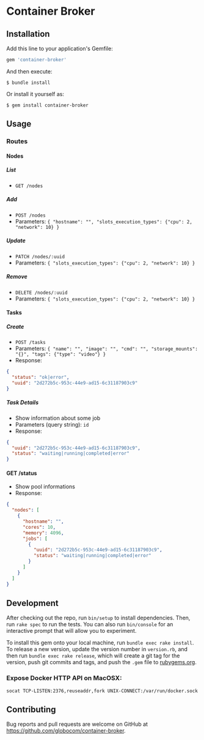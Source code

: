 # Container Broker

## Installation

Add this line to your application's Gemfile:

```ruby
gem 'container-broker'
```

And then execute:

    $ bundle install

Or install it yourself as:

    $ gem install container-broker

## Usage

### Routes

#### Nodes

##### List
  - `GET /nodes`

##### Add
  - `POST /nodes`
  - Parameters: `{ "hostname": "", "slots_execution_types": {"cpu": 2, "network": 10} }`

##### Update
  - `PATCH /nodes/:uuid`
  - Parameters: `{ "slots_execution_types": {"cpu": 2, "network": 10} }`

##### Remove
  - `DELETE /nodes/:uuid`
  - Parameters: `{ "slots_execution_types": {"cpu": 2, "network": 10} }`

#### Tasks

##### Create
  - `POST /tasks`
  - Parameters: `{ "name": "", "image": "", "cmd": "", "storage_mounts": "{}", "tags": {"type": "video"} }`
  - Response:
  ```json
  {
    "status": "ok|error",
    "uuid": "2d272b5c-953c-44e9-ad15-6c31187903c9"
  }
  ```

##### Task Details
  - Show information about some job
  - Parameters (query string): `id`
  - Response:
  ```json
  {
    "uuid": "2d272b5c-953c-44e9-ad15-6c31187903c9",
    "status": "waiting|running|completed|error"
  }
  ```

#### GET /status
  - Show pool informations
  - Response:
  ```json
  {
    "nodes": [
      {
        "hostname": "",
        "cores": 10,
        "memory": 4096,
        "jobs": [
          {
            "uuid": "2d272b5c-953c-44e9-ad15-6c31187903c9",
            "status": "waiting|running|completed|error"
          }
        ]
      }
    ]
  }
  ```

## Development

After checking out the repo, run `bin/setup` to install dependencies. Then, run `rake spec` to run the tests. You can also run `bin/console` for an interactive prompt that will allow you to experiment.

To install this gem onto your local machine, run `bundle exec rake install`. To release a new version, update the version number in `version.rb`, and then run `bundle exec rake release`, which will create a git tag for the version, push git commits and tags, and push the `.gem` file to [rubygems.org](https://rubygems.org).

### Expose Docker HTTP API on MacOSX:
```shell
socat TCP-LISTEN:2376,reuseaddr,fork UNIX-CONNECT:/var/run/docker.sock
```

## Contributing

Bug reports and pull requests are welcome on GitHub at https://github.com/globocom/container-broker.
